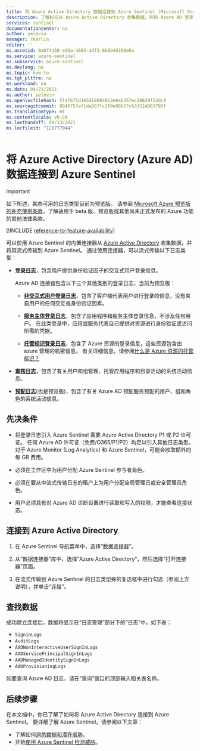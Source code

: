 ```yaml
---
title: 将 Azure Active Directory 数据连接到 Azure Sentinel |Microsoft Docs
description: 了解如何从 Azure Active Directory 收集数据，并将 Azure AD 登录、审核和预配日志流式传输到 Azure Sentinel。
services: sentinel
documentationcenter: na
author: yelevin
manager: rkarlin
editor: ''
ms.assetid: 0a8f4a58-e96a-4883-adf3-6b8b49208e6a
ms.service: azure-sentinel
ms.subservice: azure-sentinel
ms.devlang: na
ms.topic: how-to
ms.tgt_pltfrm: na
ms.workload: na
ms.date: 04/21/2021
ms.author: yelevin
ms.openlocfilehash: 5faf675d4e5d188840b3e9ab457ec28829f52dc0
ms.sourcegitcommit: 0046757af1da267fc2f0e88617c633524883795f
ms.translationtype: HT
ms.contentlocale: zh-CN
ms.lasthandoff: 08/13/2021
ms.locfileid: "121777944"
---
```

# <a name="connect-azure-active-directory-azure-ad-data-to-azure-sentinel"></a>将 Azure Active Directory (Azure AD) 数据连接到 Azure Sentinel

> [!IMPORTANT]
> 如下所述，某些可用的日志类型目前为预览版。 请参阅 [Microsoft Azure 预览版的补充使用条款](https://azure.microsoft.com/support/legal/preview-supplemental-terms/)，了解适用于 beta 版、预览版或其他尚未正式发布的 Azure 功能的其他法律条款。

[!INCLUDE [reference-to-feature-availability](includes/reference-to-feature-availability.md)]

可以使用 Azure Sentinel 的内置连接器从 [Azure Active Directory](../active-directory/fundamentals/active-directory-whatis.md) 收集数据，并将其流式传输到 Azure Sentinel。 通过使用连接器，可以流式传输以下日志类型：

- [**登录日志**](../active-directory/reports-monitoring/concept-all-sign-ins.md)，包含用户提供身份验证因子的交互式用户登录信息。

    Azure AD 连接器包含以下三个其他类别的登录日志，当前为预览版：
    
    - [**非交互式用户登录日志**](../active-directory/reports-monitoring/concept-all-sign-ins.md#non-interactive-user-sign-ins)，包含了客户端代表用户进行登录的信息，没有来自用户的任何交互或身份验证因素。
    
    - [**服务主体登录日志**](../active-directory/reports-monitoring/concept-all-sign-ins.md#service-principal-sign-ins)，包含了应用程序和服务主体登录信息，不涉及任何用户。 在此类登录中，应用或服务代表自己提供对资源进行身份验证或访问所需的凭据。
    
    - [**托管标识登录日志**](../active-directory/reports-monitoring/concept-all-sign-ins.md#managed-identity-for-azure-resources-sign-ins)，包含了 Azure 资源的登录信息，这些资源包含由 azure 管理的机密信息。 有关详细信息，请参阅[什么是 Azure 资源的托管标识？](../active-directory/managed-identities-azure-resources/overview.md)

- [**审核日志**](../active-directory/reports-monitoring/concept-audit-logs.md)，包含了有关用户和组管理、托管应用程序和目录活动的系统活动信息。

- [**预配日志**](../active-directory/reports-monitoring/concept-provisioning-logs.md)(也是预览版)，包含了有关 Azure AD 预配服务预配的用户、组和角色的系统活动信息。 


## <a name="prerequisites"></a>先决条件

- 将登录日志引入 Azure Sentinel 需要 Azure Active Directory P1 或 P2 许可证。 任何 Azure AD 许可证（免费/O365/P1/P2）均足以引入其他日志类型。 对于 Azure Monitor (Log Analytics) 和 Azure Sentinel，可能会收取额外的每 GB 费用。

- 必须在工作区中为用户分配 Azure Sentinel 参与者角色。

- 必须在要从中流式传输日志的租户上为用户分配全局管理员或安全管理员角色。

- 用户必须具有对 Azure AD 诊断设置进行读取和写入的权限，才能查看连接状态。 

## <a name="connect-to-azure-active-directory"></a>连接到 Azure Active Directory

1. 在 Azure Sentinel 导航菜单中，选择“数据连接器”。

1. 从“数据连接器”库中，选择“Azure Active Directory”，然后选择“打开连接器”页面。

1. 在流式传输到 Azure Sentinel 的日志类型旁的复选框中进行勾选（参阅上方说明），并单击“连接”。

## <a name="find-your-data"></a>查找数据

成功建立连接后，数据将显示在“日志管理”部分下的“日志”中，如下表：

- `SigninLogs`
- `AuditLogs`
- `AADNonInteractiveUserSignInLogs`
- `AADServicePrincipalSignInLogs`
- `AADManagedIdentitySignInLogs`
- `AADProvisioningLogs`

如要查询 Azure AD 日志，请在“查询”窗口的顶部输入相关表名称。

## <a name="next-steps"></a>后续步骤
在本文档中，你已了解了如何将 Azure Active Directory 连接到 Azure Sentinel。 要详细了解 Azure Sentinel，请参阅以下文章：
- 了解如何[洞悉数据和潜在威胁](get-visibility.md)。
- 开始[使用 Azure Sentinel 检测威胁](detect-threats-built-in.md)。
